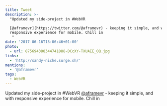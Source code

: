 ```yaml
---
title: Tweet
description: >-
  "Updated my side-project in #WebVR

  [@aframevr](https://twitter.com/@aframevr) - keeping it simple, and with
  responsive experience for mobile. Chill in
   "
date: '2017-06-16T13:06:46+01:00'
photo:
  - url: 875694388344741888-DCcXY-TXUAEE_OQ.jpg
links:
  - 'http://sandy-niche.surge.sh/'
mentions:
  - '@aframevr'
tags:
  - WebVR
---
```

Updated my side-project in #WebVR
[@aframevr](https://twitter.com/@aframevr) - keeping it simple, and with responsive experience for mobile. Chill in
 
